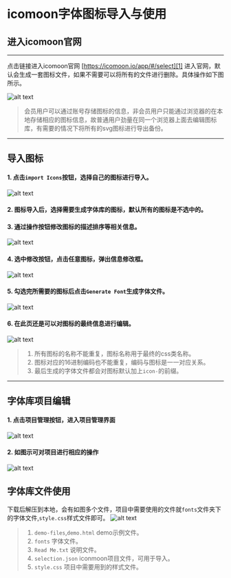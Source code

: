icomoon字体图标导入与使用
===

## 进入icomoon官网
------

点击链接进入icomoon官网 [https://icomoon.io/app/#/select][1]
进入官网，默认会生成一套图标文件，如果不需要可以将所有的文件进行删除。具体操作如下图所示。

![alt text](https://github.com/moshang-xc/gitskills/blob/master/share/step1.jpg)

> 会员用户可以通过账号存储图标的信息，非会员用户只能通过浏览器的在本地存储相应的图标信息，故普通用户劲量在同一个浏览器上面去编辑图标库，有需要的情况下将所有的svg图标进行导出备份。

---

## 导入图标

#### 1. 点击`import Icons`按钮，选择自己的图标进行导入。
![alt text](https://github.com/moshang-xc/gitskills/blob/master/share/step2.jpg)

#### 2. 图标导入后，选择需要生成字体库的图标，默认所有的图标是不选中的。

#### 3. 通过操作按钮修改图标的描述排序等相关信息。
![alt text](https://github.com/moshang-xc/gitskills/blob/master/share/step3.jpg)

#### 4. 选中修改按钮，点击任意图标，弹出信息修改框。
![alt text](https://github.com/moshang-xc/gitskills/blob/master/share/step4.jpg)

#### 5. 勾选完所需要的图标后点击`Generate Font`生成字体文件。
![alt text](https://github.com/moshang-xc/gitskills/blob/master/share/step5.jpg)

#### 6. 在此页还是可以对图标的最终信息进行编辑。
![alt text](https://github.com/moshang-xc/gitskills/blob/master/share/step6.jpg)

> 1. 所有图标的名称不能重复，图标名称用于最终的css类名称。
> 2. 图标对应的16进制编码也不能重复，编码与图标是一一对应关系。
> 3. 最后生成的字体文件都会对图标默认加上`icon-`的前缀。

---

## 字体库项目编辑

#### 1. 点击项目管理按钮，进入项目管理界面
![alt text](https://github.com/moshang-xc/gitskills/blob/master/share/step7.jpg)

#### 2. 如图示可对项目进行相应的操作
![alt text](https://github.com/moshang-xc/gitskills/blob/master/share/step8.jpg)

## 字体库文件使用
下载后解压到本地，会有如图多个文件，项目中需要使用的文件就`fonts`文件夹下的字体文件,`style.css`样式文件即可。
![alt text](https://github.com/moshang-xc/gitskills/blob/master/share/step9.jpg)

> 1. `demo-files`,`demo.html` demo示例文件。
> 2. `fonts` 字体文件。
> 3. `Read Me.txt` 说明文件。
> 4. `selection.json` iconmoon项目文件，可用于导入。
> 5. `style.css` 项目中需要用到的样式文件。
